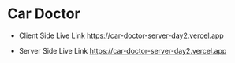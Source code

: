# Car Doctor

- Client Side Live Link https://car-doctor-server-day2.vercel.app

- Server Side Live Link https://car-doctor-server-day2.vercel.app
